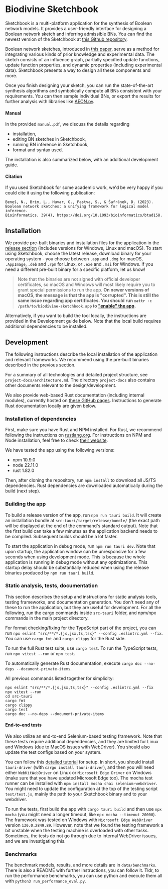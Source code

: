# Biodivine Sketchbook

Sketchbook is a multi-platform application for the synthesis of Boolean network models.
It provides a user-friendly interface for designing a Boolean network sketch and inferring admissible BNs.
You can find the newest version of the Sketchbook at [this Github repository](https://github.com/sybila/biodivine-sketchbook).

Boolean network sketches, introduced in [this paper](https://doi.org/10.1093/bioinformatics/btad158), serve as a method for integrating various kinds of prior knowledge and experimental data. The sketch consists of an influence graph, partially specified update functions, update function properties, and dynamic properties (including experimental data). 
Sketchbook presents a way to design all these components and more.

Once you finish designing your sketch, you can run the state-of-the-art synthesis algorithms and symbolically compute all BNs consistent with your requirements. You can then sample individual BNs, or export the results for further analysis with libraries like [AEON.py](https://pypi.org/project/biodivine-aeon/).

#### Manual

In the provided `manual.pdf`, we discuss the details regarding
- installation,
- editing BN sketches in Sketchbook,
- running BN inference in Sketchbook,
- format and syntax used.

The installation is also summarized below, with an additional development guide.

#### Citation

If you used Sketchbook for some academic work, we'd be very happy if you could cite it using the following publication:

```
Beneš, N., Brim, L., Huvar, O., Pastva, S., & Šafránek, D. (2023). 
Boolean network sketches: a unifying framework for logical model inference.
Bioinformatics, 39(4), https://doi.org/10.1093/bioinformatics/btad158.
```

## Installation

We provide pre-built binaries and installation files for the application in the [release section](https://github.com/sybila/biodivine-sketchbook/releases) (includes versions for Windows, Linux and macOS). 
To start using Sketchbook, choose the latest release, download binary for your operating system - you choose between `.app` and `.dmg` for macOS, `.AppImage`, `.deb` and `.rpm` for Linux, or `.exe` and `.msi` for Windows.
If you need a different pre-built binary for a specific platform, let us know!

> Note that the binaries are not signed with official developer certificates, so macOS and Windows will most likely require you to grant special permissions to run the app. **On newer versions of macOS, the message is that the app is "corrupted". This is still the same issue regarding app certificates. You should run `xattr -c /path/to/biodivine-sketchbook.app` to ["enable" the app](https://discussions.apple.com/thread/253714860?sortBy=rank).**

Alternatively, if you want to build the tool locally, the instructions are provided in the Development guide below. Note that the local build requires additional dependencies to be installed.

## Development

The following instructions describe the local installation of the application and relevant frameworks. We recommend using the pre-built binaries described in the previous section.

For a summary of all technologies and detailed project structure, see `project-docs/architecture.md`. The directory `project-docs` also contains other documents relevant to the design/development.

We also provide web-based Rust documentation (including internal modules), currently hosted on [these GitHub pages](https://ondrej33.github.io/biodivine_sketchbook/). Instructions to generate Rust documentation locally are given below.


### Installation of dependencies

First, make sure you have Rust and NPM installed. For Rust, we recommend following the instructions on [rustlang.org](https://www.rust-lang.org/learn/get-started). For instructions on NPM and Node installation, feel free to check [their website](https://docs.npmjs.com/downloading-and-installing-node-js-and-npm).

We have tested the app using the following versions:
- npm 10.9.0 
- node 22.11.0
- rust 1.82.0

Then, after cloning the repository, run `npm install` to download all JS/TS dependencies. Rust dependencies are downloaded automatically during the build (next step).

### Building the app

To build a release version of the app, run `npm run tauri build`. It will create an installation bundle at `src-tauri/target/release/bundle/` (the exact path will be displayed at the end of the command's standard output). Note that the first build can take a few minutes as the application backend needs to be compiled. Subsequent builds should be a lot faster. 

To start the application in debug mode, run `npm run tauri dev`. Note that upon startup, the application window can be unresponsive for a few seconds when using development mode. This is because the whole application is running in debug mode without any optimizations. This startup delay should be substantially reduced when using the release binaries produced by `npm run tauri build`.

### Static analysis, tests, documentation

This section describes the setup and instructions for static analysis tools, testing frameworks, and documentation generation. You don't need any of these to run the application, but they are useful for development. For all the following, run the cargo commands inside `src-tauri` folder, and npm/npx commands in the main project directory.

For format checking/fixing for the TypeScript part of the project, you can run `npx eslint "src/**/*.{js,jsx,ts,tsx}" --config .eslintrc.yml --fix`. You can use `cargo fmt` and `cargo clippy` for the Rust side.

To run the full Rust test suite, use `cargo test`. To run the TypeScript tests, run `npx vitest --run` or `npm test`.

To automatically generate Rust documentation, execute `cargo doc --no-deps --document-private-items`.

All previous commands listed together for simplicity:
```
npx eslint "src/**/*.{js,jsx,ts,tsx}" --config .eslintrc.yml --fix
npx vitest --run
cd src-tauri
cargo fmt
cargo clippy
cargo test
cargo doc --no-deps --document-private-items
```

#### End-to-end tests
We also utilize an end-to-end Selenium-based testing framework. Note that these tests require additional dependencies, and they are limited for Linux and Windows (due to MacOS issues with WebDriver). You should also update the test configs based on your system.

You can follow this [detailed tutorial](https://jonaskruckenberg.github.io/tauri-docs-wip/development/testing.html) for setup. In short, you should install `tauri-driver` (with `cargo install tauri-driver`), and then you will need either `WebKitWebDriver` on Linux or `Microsoft Edge Driver` on Windows (make sure that you have updated Microsoft Edge too). The mocha test runner can be installed with `npm install mocha chai selenium-webdriver`. You might need to update the configuration at the top of the testing script `test/test.js`, mainly the path to your Sketchbook binary and to your webdriver.

To run the tests, first build the app with `cargo tauri build` and then use `npx mocha` (you might need a longer timeout, like `npx mocha --timeout 20000`).
The framework was tested on Windows with `Microsoft Edge WebDriver` version `130.0.2849.89`.
However, note that we found the testing framework a bit unstable when the testing machine is overloaded with other tasks. Sometimes, the tests do not go through due to internal WebDriver issues, and we are investigating this.

### Benchmarks

The benchmark models, results, and more details are in `data/benchmarks`. 
There is also a README with further instructions, you can follow it.
Tldr, to run the performance benchmarks, you can use python and execute them all with `python3 run_performance_eval.py`.
